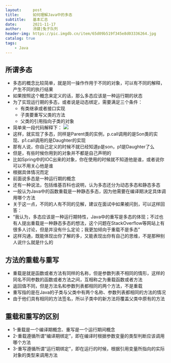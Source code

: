 ```yaml
---
layout:     post
title:      如何理解Java中的多态
subtitle:   基本汇总
date:       2021-11-17
author:     汤键|兔子队列
header-img: https://pic.imgdb.cn/item/65d09b519f345e8d03336264.jpg
catalog: true
tags:
    - Java
---
```


## **所谓多态**
- 多态的概念比较简单，就是同一操作作用于不同的对象，可以有不同的解释，产生不同的执行结果
- 如果按照这个概念来定义的话，那么多态应该是一种运行期的状态
- 为了实现运行期的多态，或者说是动态绑定，需要满足三个条件：
  - 有类继承或者接口实现
  - 子类要重写父类的方法
  - 父类的引用指向子类的对象
- 简单来一段代码解释下：
![](https://pic.imgdb.cn/item/65d0abe09f345e8d037b1972.png)
- 这样，就实现了多态，同样是Parent类的实例，p.call调用的是Son类的实现、p1.call调用的是Daughter的实现
- 那有人说，你自己定义的时候不就已经知道p是son，p1是Daughter了么
- 但是，有些时候你用到的对象并不都是自己声明的
- 比如Spring中的IOC出来的对象，你在使用的时候就不知道他是谁，或者说你可以不用关心他是谁
- 根据具体情况而定
- 前面说多态是一种运行期的概念
- 还有一种说法，包括维基百科也说明，认为多态还分为动态多态和静态多态
- 一般认为Java中的函数重载是一种静态多态，因为他需要在编译期决定具体调用哪个方法
- 关于这一点，不同的人有不同的见解，建议在面试中如果被问到，可以这样回答：
- “我认为，多态应该是一种运行期特性，Java中的重写是多态的体现；不过也有人提出重载是一种静态多态的想法，这个问题在StackOverflow等网站上有很多人讨论，但是并没有什么定论；我更加倾向于重载不是多态”
- 这样沟通，既能体现出你了解的多，又能表现出你有自己的思维，不是那种别人说什么就是什么的

## **方法的重载与重写**
- 重载是就是函数或者方法有同样的名称，但是参数列表不相同的情形，这样的同名不同参数的函数或者方法之间，互相称之为重载函数或者方法
- 返回值不同，但是方法名和参数列表都相同的两个方法，不是重载
- 重写指的是在Java的子类与父类中有两个名称、参数列表都相同的方法的情况
- 由于他们具有相同的方法签名，所以子类中的新方法将覆盖父类中原有的方法

## **重载和重写的区别**
- 1-重载是一个编译期概念、重写是一个运行期间概念
- 2-重载遵循所谓“编译期绑定”，即在编译时根据参数变量的类型判断应该调用哪个方法
- 3-重写遵循所谓“运行期绑定”，即在运行的时候，根据引用变量所指向的实际对象的类型来调用方法